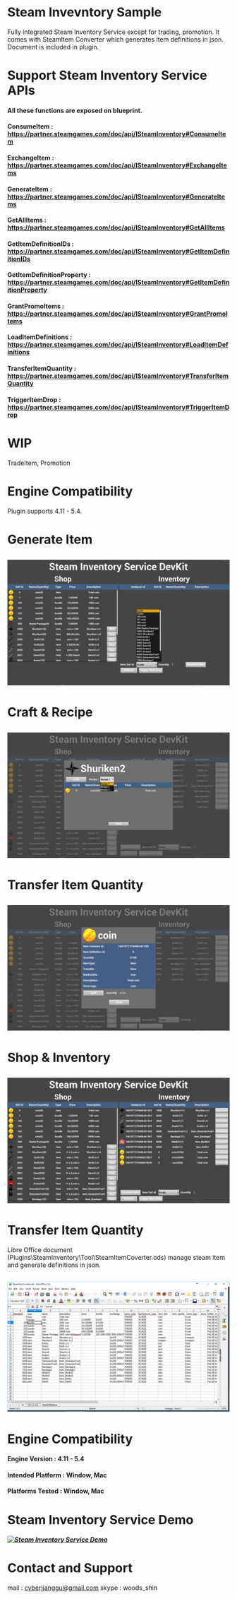 # Steam Invevntory Sample
Fully integrated Steam Inventory Service except for trading, promotion. It comes with SteamItem Converter which generates item definitions in json. Document is included in plugin.

# Support Steam Inventory Service APIs
#### All these functions are exposed on blueprint.
#### ConsumeItem : https://partner.steamgames.com/doc/api/ISteamInventory#ConsumeItem
#### ExchangeItem : https://partner.steamgames.com/doc/api/ISteamInventory#ExchangeItems
#### GenerateItem : https://partner.steamgames.com/doc/api/ISteamInventory#GenerateItems
#### GetAllItems : https://partner.steamgames.com/doc/api/ISteamInventory#GetAllItems
#### GetItemDefinitionIDs : https://partner.steamgames.com/doc/api/ISteamInventory#GetItemDefinitionIDs
#### GetItemDefinitionProperty : https://partner.steamgames.com/doc/api/ISteamInventory#GetItemDefinitionProperty
#### GrantPromoItems : https://partner.steamgames.com/doc/api/ISteamInventory#GrantPromoItems
#### LoadItemDefinitions : https://partner.steamgames.com/doc/api/ISteamInventory#LoadItemDefinitions
#### TransferItemQuantity : https://partner.steamgames.com/doc/api/ISteamInventory#TransferItemQuantity
#### TriggerItemDrop : https://partner.steamgames.com/doc/api/ISteamInventory#TriggerItemDrop

# WIP
TradeItem, Promotion

# Engine Compatibility
Plugin supports 4.11 - 5.4.

# Generate Item
## ![alt text](https://github.com/woodsshin/SteamInvevntorySample/blob/master/ScreenShot/SteamInventoryPlugin_screenshot_01.png)

# Craft & Recipe 
## ![alt text](https://github.com/woodsshin/SteamInvevntorySample/blob/master/ScreenShot/SteamInventoryPlugin_screenshot_02.png)

# Transfer Item Quantity
## ![alt text](https://github.com/woodsshin/SteamInvevntorySample/blob/master/ScreenShot/SteamInventoryPlugin_screenshot_03.png)

# Shop & Inventory
## ![alt text](https://github.com/woodsshin/SteamInvevntorySample/blob/master/ScreenShot/SteamInventoryPlugin_screenshot_04.png)

# Transfer Item Quantity
Libre Office document (Plugins\SteamInventory\Tool\SteamItemCoverter.ods)
manage steam item and generate definitions in json.
## ![alt text](https://github.com/woodsshin/SteamInvevntorySample/blob/master/ScreenShot/itemtool.png)

# Engine Compatibility
#### Engine Version : 4.11 - 5.4 
#### Intended Platform : Window, Mac
#### Platforms Tested : Window, Mac
 
# Steam Inventory Service Demo
##### [![Steam Inventory Service Demo](https://i.ytimg.com/vi/nwqNZ6ro6Zo/hqdefault.jpg)](https://youtu.be/nwqNZ6ro6Zo) 

# Contact and Support
mail : cyberjjanggu@gmail.com
skype : woods_shin

